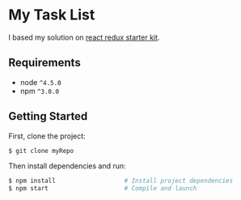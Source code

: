 # My Task List

I based my solution on [react redux starter kit](https://github.com/davezuko/react-redux-starter-kit).

## Requirements
* node `^4.5.0`
* npm `^3.0.0`

## Getting Started

First, clone the project:

```bash
$ git clone myRepo
```

Then install dependencies and run:

```bash
$ npm install                   # Install project dependencies
$ npm start                     # Compile and launch
```
